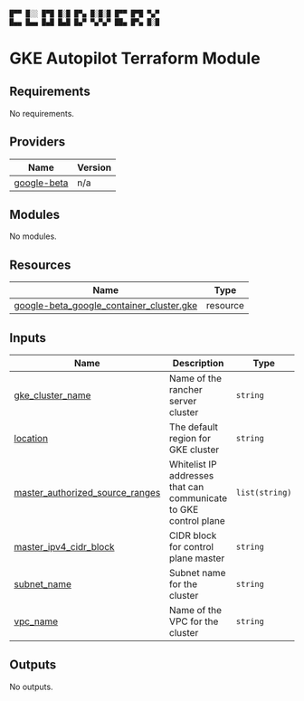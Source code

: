 ```bash

█▀▀ █░░ █▀█ █░█ █▀▄ █░█░█ █▀▀ █▀█ ▀▄▀
█▄▄ █▄▄ █▄█ █▄█ █▄▀ ▀▄▀▄▀ ██▄ █▀▄ █░█
```

# GKE Autopilot Terraform Module
<!-- BEGIN_TF_DOCS -->
## Requirements

No requirements.

## Providers

| Name | Version |
|------|---------|
| <a name="provider_google-beta"></a> [google-beta](#provider\_google-beta) | n/a |

## Modules

No modules.

## Resources

| Name | Type |
|------|------|
| [google-beta_google_container_cluster.gke](https://registry.terraform.io/providers/hashicorp/google-beta/latest/docs/resources/google_container_cluster) | resource |

## Inputs

| Name | Description | Type | Default | Required |
|------|-------------|------|---------|:--------:|
| <a name="input_gke_cluster_name"></a> [gke\_cluster\_name](#input\_gke\_cluster\_name) | Name of the rancher server cluster | `string` | n/a | yes |
| <a name="input_location"></a> [location](#input\_location) | The default region for GKE cluster | `string` | n/a | yes |
| <a name="input_master_authorized_source_ranges"></a> [master\_authorized\_source\_ranges](#input\_master\_authorized\_source\_ranges) | Whitelist IP addresses that can communicate to GKE control plane | `list(string)` | n/a | yes |
| <a name="input_master_ipv4_cidr_block"></a> [master\_ipv4\_cidr\_block](#input\_master\_ipv4\_cidr\_block) | CIDR block for control plane master | `string` | n/a | yes |
| <a name="input_subnet_name"></a> [subnet\_name](#input\_subnet\_name) | Subnet name for the cluster | `string` | n/a | yes |
| <a name="input_vpc_name"></a> [vpc\_name](#input\_vpc\_name) | Name of the VPC for the cluster | `string` | n/a | yes |

## Outputs

No outputs.
<!-- END_TF_DOCS -->